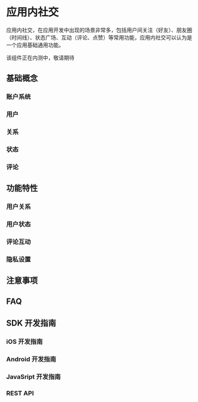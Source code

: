 # 应用内社交

应用内社交，在应用开发中出现的场景非常多，包括用户间关注（好友）、朋友圈（时间线）、状态广场、互动（评论、点赞）等常用功能，应用内社交可以认为是一个应用基础通用功能。

该组件正在内测中，敬请期待
## 基础概念
### 账户系统
### 用户
### 关系
### 状态
### 评论
## 功能特性
### 用户关系
### 用户状态
### 评论互动
### 隐私设置
## 注意事项
## FAQ
## SDK 开发指南
### iOS 开发指南
### Android 开发指南
### JavaSript 开发指南
### REST API
